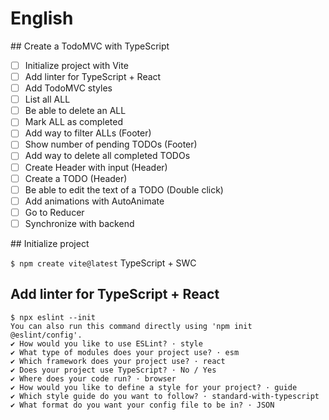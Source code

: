 # English

## Create a TodoMVC with TypeScript

- [ ] Initialize project with Vite
- [ ] Add linter for TypeScript + React
- [ ] Add TodoMVC styles
- [ ] List all ALL
- [ ] Be able to delete an ALL
- [ ] Mark ALL as completed
- [ ] Add way to filter ALLs (Footer)
- [ ] Show number of pending TODOs (Footer)
- [ ] Add way to delete all completed TODOs
- [ ] Create Header with input (Header)
- [ ] Create a TODO (Header)
- [ ] Be able to edit the text of a TODO (Double click)
- [ ] Add animations with AutoAnimate
- [ ] Go to Reducer
- [ ] Synchronize with backend

## Initialize project

`$ npm create vite@latest`
TypeScript + SWC

## Add linter for TypeScript + React

```
$ npx eslint --init
You can also run this command directly using 'npm init @eslint/config'.
✔ How would you like to use ESLint? · style
✔ What type of modules does your project use? · esm
✔ Which framework does your project use? · react
✔ Does your project use TypeScript? · No / Yes
✔ Where does your code run? · browser
✔ How would you like to define a style for your project? · guide
✔ Which style guide do you want to follow? · standard-with-typescript
✔ What format do you want your config file to be in? · JSON
```
